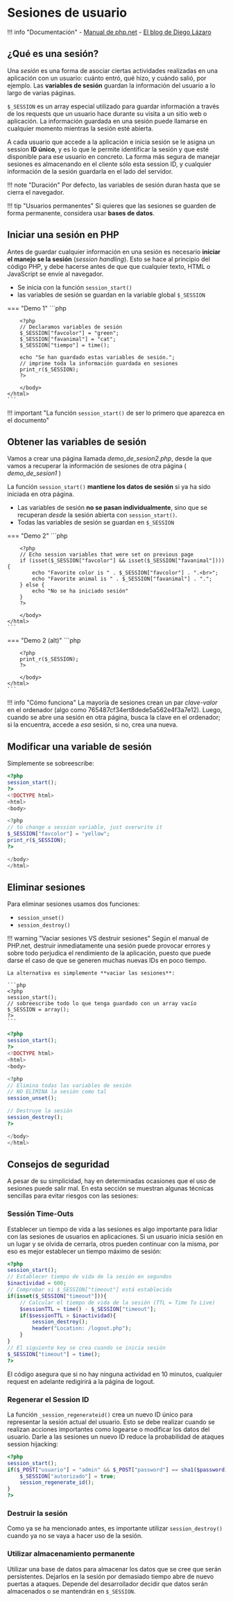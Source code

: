 # Sesiones de usuario

!!! info "Documentación"
    - [Manual de php.net](https://www.php.net/manual/en/book.session.php)
    - [El blog de Diego Lázaro](https://diego.com.es/sesiones-en-php)

## ¿Qué es una sesión?
Una _sesión_ es una forma de asociar ciertas actividades realizadas en una aplicación con un usuario: cuánto entró, qué hizo, y cuándo salió, por ejemplo. Las **variables de sesión** guardan la información del usuario a lo largo de varias páginas.

`$_SESSION` es un array especial utilizado para guardar información a través de los requests que un usuario hace durante su visita a un sitio web o aplicación. La información guardada en una sesión puede llamarse en cualquier momento mientras la sesión esté abierta.

A cada usuario que accede a la aplicación e inicia sesión se le asigna un session **ID único**, y es lo que le permite identificar la sesión y que esté disponible para ese usuario en concreto. La forma más segura de manejar sesiones es almacenando en el cliente sólo esta session ID, y cualquier información de la sesión guardarla en el lado del servidor.

!!! note "Duración"
    Por defecto, las variables de sesión duran hasta que se cierra el navegador.

!!! tip "Usuarios permanentes"
    Si quieres que las sesiones se guarden de forma permanente, considera usar **bases de datos**.

## Iniciar una sesión en PHP

Antes de guardar cualquier información en una sesión es necesario **iniciar el manejo se la sesión** (_session handling_). Esto se hace al principio del código PHP, y debe hacerse antes de que que cualquier texto, HTML o JavaScript se envíe al navegador. 

- Se inicia con la función `session_start()`
- las variables de sesión se guardan en la variable global `$_SESSION`

=== "Demo 1"
    ```php
    <?php
    // Start the session
    session_start();
    ?>
    <!DOCTYPE html>
    <html>
        <body>

        <?php
        // Declaramos variables de sesión
        $_SESSION["favcolor"] = "green";
        $_SESSION["favanimal"] = "cat";
        $_SESSION["tiempo"] = time();

        echo "Se han guardado estas variables de sesión.";
        // imprime toda la información guardada en sesiones
        print_r($_SESSION); 
        ?>

        </body>
    </html>
    ```

!!! important "La función `session_start()` de ser lo primero que aparezca en el documento"

## Obtener las variables de sesión

Vamos a crear una página llamada _demo_de_sesion2.php_, desde la que vamos a recuperar la información de sesiones de otra página ( _demo_de_sesion1_ )

La función `session_start()` **mantiene los datos de sesión** si ya ha sido iniciada en otra página.

- Las variables de sesión **no se pasan individualmente**, sino que se recuperan _desde_ la sesión abierta con `session_start()`.
- Todas las variables de sesión se guardan en `$_SESSION`

=== "Demo 2"
    ```php
    <?php
    session_start();
    ?>
    <!DOCTYPE html>
    <html>
        <body>

        <?php
        // Echo session variables that were set on previous page
        if (isset($_SESSION["favcolor"] && isset($_SESSION["favanimal"]))){
            echo "Favorite color is " . $_SESSION["favcolor"] . ".<br>";
            echo "Favorite animal is " . $_SESSION["favanimal"] . ".";
        } else {
            echo "No se ha iniciado sesión"
        }
        ?>

        </body>
    </html>
    ```
=== "Demo 2 (alt)"
    ```php
    <?php
    session_start();
    ?>
    <!DOCTYPE html>
    <html>
        <body>

        <?php
        print_r($_SESSION);
        ?>

        </body>
    </html>
    ```

!!! info "Cómo funciona"
    La mayoría de sesiones crean un par _clave-valor_ en el ordenador (algo como 765487cf34ert8dede5a562e4f3a7e12). Luego, cuando se abre una sesión en otra página, busca la clave en el ordenador; si la encuentra, accede a _esa_ sesión, si no, crea una nueva.

## Modificar una variable de sesión

Simplemente se sobreescribe:

```php
<?php
session_start();
?>
<!DOCTYPE html>
<html>
<body>

<?php
// to change a session variable, just overwrite it
$_SESSION["favcolor"] = "yellow";
print_r($_SESSION);
?>

</body>
</html>
```
## Eliminar sesiones

Para eliminar sesiones usamos dos funciones:

- `session_unset()`
- `session_destroy()`

!!! warning "Vaciar sesiones VS destruir sesiones"
    Según el manual de PHP.net, destruir inmediatamente una sesión puede provocar errores y sobre todo perjudica el rendimiento de la aplicación, puesto que puede darse el caso de que se generen muchas nuevas IDs en poco tiempo.

    La alternativa es simplemente **vaciar las sesiones**:

    ```php
    <?php
    session_start();
    // sobreescribe todo lo que tenga guardado con un array vacío
    $_SESSION = array();
    ?>
    ```

```php
<?php
session_start();
?>
<!DOCTYPE html>
<html>
<body>

<?php
// Elimina todas las variables de sesión
// NO ELIMINA la sesión como tal
session_unset();

// Destruye la sesión
session_destroy();
?>

</body>
</html>
```

## Consejos de seguridad

A pesar de su simplicidad, hay en determinadas ocasiones que el uso de sesiones puede salir mal. En esta sección se muestran algunas técnicas sencillas para evitar riesgos con las sesiones:

### Sessión Time-Outs

Establecer un tiempo de vida a las sesiones es algo importante para lidiar con las sesiones de usuarios en aplicaciones. Si un usuario inicia sesión en un lugar y se olvida de cerrarla, otros pueden continuar con la misma, por eso es mejor establecer un tiempo máximo de sesión:

```php
<?php
session_start();
// Establecer tiempo de vida de la sesión en segundos
$inactividad = 600;
// Comprobar si $_SESSION["timeout"] está establecida
if(isset($_SESSION["timeout"])){
    // Calcular el tiempo de vida de la sesión (TTL = Time To Live)
    $sessionTTL = time() - $_SESSION["timeout"];
    if($sessionTTL > $inactividad){
        session_destroy();
        header("Location: /logout.php");
    }
}
// El siguiente key se crea cuando se inicia sesión
$_SESSION["timeout"] = time();
?>
```

El código asegura que si no hay ninguna actividad en 10 minutos, cualquier request en adelante redigirirá a la página de logout.

### Regenerar el Session ID
La función `_session_regenerateid()` crea un nuevo ID único para representar la sesión actual del usuario. Esto se debe realizar cuando se realizan acciones importantes como logearse o modificar los datos del usuario. Darle a las sesiones un nuevo ID reduce la probabilidad de ataques session hijacking:

```php
<?php
session_start();
if($_POST["usuario"] = "admin" && $_POST["password"] == sha1($password)){
    $_SESSION["autorizado"] = true;
    session_regenerate_id();
}
?>
```

### Destruir la sesión
Como ya se ha mencionado antes, es importante utilizar `session_destroy()` cuando ya no se vaya a hacer uso de la sesión.

### Utilizar almacenamiento permanente
Utilizar una base de datos para almacenar los datos que se cree que serán persistentes. Dejarlos en la sesión por demasiado tiempo abre de nuevo puertas a ataques. Depende del desarrollador decidir que datos serán almacenados o se mantendrán en `$_SESSION`.
